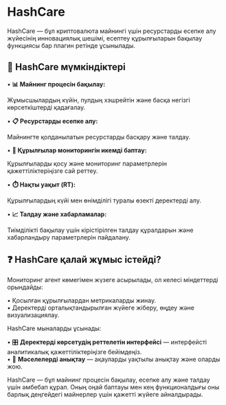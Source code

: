 # HashCare

HashCare — бұл криптовалюта майнингі үшін ресурстарды есепке алу жүйесінің инновациялық шешімі, есептеу құрылғыларын бақылау функциясы бар плагин ретінде ұсынылады.

## 🚀 HashCare мүмкіндіктері

• **📊 Майнинг процесін бақылау:**

Жұмысшылардың күйін, пулдың хэшрейтін және басқа негізгі көрсеткіштерді қадағалау.

• **📋 Ресурстарды есепке алу:**&#x20;

Майнингте қолданылатын ресурстарды басқару және талдау.&#x20;

• **🔌 Құрылғылар мониторингін икемді баптау:**&#x20;

Құрылғыларды қосу және мониторинг параметрлерін қажеттіліктеріңізге сай реттеу.&#x20;

• **⏱️ Нақты уақыт (RT):**

Құрылғылардың күйі мен өнімділігі туралы өзекті деректерді алу.&#x20;

• **📈 Талдау және хабарламалар:**&#x20;

Тиімділікті бақылау үшін кірістірілген талдау құралдарын және хабарландыру параметрлерін пайдалану.

## ❓ HashCare қалай жұмыс істейді?

Мониторинг агент көмегімен жүзеге асырылады, ол келесі міндеттерді орындайды:&#x20;

• Қосылған құрылғылардан метрикаларды жинау. \
• Деректерді орталықтандырылған жүйеге жіберу, өңдеу және визуализациялау.&#x20;

HashCare мыналарды ұсынады:&#x20;

• 🎛️ **Деректерді көрсетудің реттелетін интерфейсі** — интерфейсті аналитикалық қажеттіліктеріңізге бейімдеңіз.\
• 🚨 **Мәселелерді анықтау** — ақауларды уақтылы анықтау және оларды жою.&#x20;

HashCare — бұл майнинг процесін бақылау, есепке алу және талдау үшін әмбебап құрал. Оның оңай баптауы мен кең функционалдығы оны барлық деңгейдегі майнерлер үшін қажетті жүйеге айналдырады.
